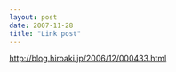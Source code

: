 ```yaml
---
layout: post
date: 2007-11-28
title: "Link post"
---
```

<http://blog.hiroaki.jp/2006/12/000433.html>


